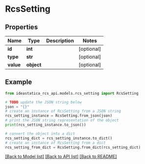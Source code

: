 # RcsSetting


## Properties

Name | Type | Description | Notes
------------ | ------------- | ------------- | -------------
**id** | **int** |  | [optional] 
**type** | **str** |  | [optional] 
**value** | **object** |  | [optional] 

## Example

```python
from ideastatica_rcs_api.models.rcs_setting import RcsSetting

# TODO update the JSON string below
json = "{}"
# create an instance of RcsSetting from a JSON string
rcs_setting_instance = RcsSetting.from_json(json)
# print the JSON string representation of the object
print(rcs_setting_instance.to_json())

# convert the object into a dict
rcs_setting_dict = rcs_setting_instance.to_dict()
# create an instance of RcsSetting from a dict
rcs_setting_from_dict = RcsSetting.from_dict(rcs_setting_dict)
```
[[Back to Model list]](../README.md#documentation-for-models) [[Back to API list]](../README.md#documentation-for-api-endpoints) [[Back to README]](../README.md)


